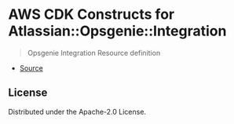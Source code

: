 # AWS CDK Constructs for Atlassian::Opsgenie::Integration

> Opsgenie Integration Resource definition

* [Source](https://github.com/opsgenie/opsgenie-cloudformation-resources)

## License

Distributed under the Apache-2.0 License.
